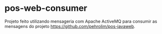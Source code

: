 # pos-web-consumer

Projeto feito utilizando mensageria com Apache ActiveMQ para consumir as mensagens do projeto https://github.com/pehrolim/pos-javaweb.
